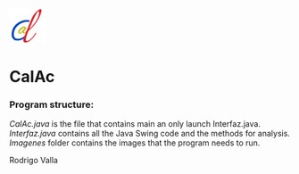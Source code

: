 ![Icon](https://github.com/rvalla/CalAc/blob/master/assets/img/icon_64.png)

# CalAc

### Program structure:
*CalAc.java* is the file that contains main an only launch Interfaz.java.  
*Interfaz.java* contains all the Java Swing code and the methods for analysis.  
*Imagenes* folder contains the images that the program needs to run.

Rodrigo Valla